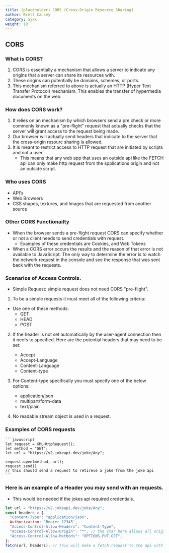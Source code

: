 ```yaml
---
title: (placeholder) CORS (Cross-Origin Resource Sharing)
author: Brett Causey
category: ajax
weight: 10
---
```


## CORS

### What is CORS?

1. CORS is essentially a mechanism that allows a server to indicate any origins that a server can share its resources with.
2. These origins can potentially be domains, schemes, or ports.
3. This mechanism referred to above is actually an HTTP (Hyper Text Transfer Protocol) mechanism. This enables the transfer of hypermedia documents on the web.

### How does CORS work?

1. It relies on an mechanism by which browsers send a pre check or more commonly known as a "pre-flight" request that actually checks that the server will grant access to the request being made.
2. Our browser will actually send headers that indicate to the server that the cross-origin resourc sharing is allowed.
3. It is meant to restrict access to HTTP request that are initiated by scripts and not a user.
   - This means that any web app that uses an outside api like the FETCH api can only make http request from the spplications origin and not an outside script.

### Who uses CORS

- API's
- Web Browsers
- CSS shapes, textures, and Images that are requested from another source

### Other CORS Functionailty

- When the browser sends a pre-flight request CORS can specify whether or not a client needs to send credentials with request.
  - Examples of these credentials are Cookies, and Web Tokens
- When a CORS error occurs the results and the reason of that error is not available to JavaScript. The only way to determine the error is to watch the network request in the console and see the response that was sent back with the requests.

### Scenarios of Access Controls.

- Simple Request: simple request does not need CORS "pre-flight".

1. To be a simple requests it must meet all of the following criteria:

- Use one of these methods:
  - GET
  - HEAD
  - POST

2. If the header is not set automatically by the user-agent connection then it neefs to specified. Here are the potential headers that may need to be set:
   - Accept
   - Accept-Language
   - Content-Language
   - Content-type
3. For Content-type specifically you must specify one of the below options:

   - application/json
   - multipart/form-data
   - text/plain

4. No readable stream object is used in a request.

### Examples of CORS requests

    ```javascript
    let request = XMLHttpRequest();
    let method = "GET";
    let url = "https://v2.jokeapi.dev/joke/Any";

    request.open(method, url);
    request.send()
    // this should send a request to retireve a joke from the joke api
    ```

### Here is an example of a Header you may send with an requests.

- This would be needed if the jokes api required credentials.

```javascript
let url = "https://v2.jokeapi.dev/joke/Any";
const headers = {
  "Content-Type": "application/json",
  Authorization: `Bearer 12345`,
  "Access-Control-Allow-Headers": "Content-Type",
  "Access-Control-Allow-Origin": "*", // the star here allows all origins for a CORS Request
  "Access-Control-Allow-Methods": "OPTIONS,PUT,GET",
};
fetch(url, headers); // this will make a fetch request to the api with the specified url and the specific headers.
```
